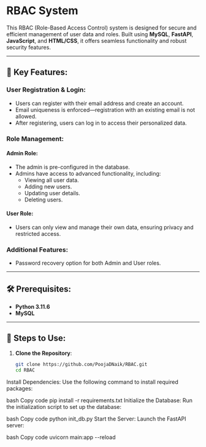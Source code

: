 # RBAC System

This RBAC (Role-Based Access Control) system is designed for secure and efficient management of user data and roles. Built using **MySQL**, **FastAPI**, **JavaScript**, and **HTML/CSS**, it offers seamless functionality and robust security features.

---

## 🚀 Key Features:

### User Registration & Login:
- Users can register with their email address and create an account.
- Email uniqueness is enforced—registration with an existing email is not allowed.
- After registering, users can log in to access their personalized data.

### Role Management:

#### Admin Role:
- The admin is pre-configured in the database.
- Admins have access to advanced functionality, including:
  - Viewing all user data.
  - Adding new users.
  - Updating user details.
  - Deleting users.

#### User Role:
- Users can only view and manage their own data, ensuring privacy and restricted access.

### Additional Features:
- Password recovery option for both Admin and User roles.

---

## 🛠️ Prerequisites:
- **Python 3.11.6**
- **MySQL**

---

## 📜 Steps to Use:

1. **Clone the Repository**:
   ```bash
   git clone https://github.com/PoojaDNaik/RBAC.git
   cd RBAC

Install Dependencies: Use the following command to install required packages:

bash
Copy code
pip install -r requirements.txt
Initialize the Database: Run the initialization script to set up the database:

bash
Copy code
python init_db.py
Start the Server: Launch the FastAPI server:

bash
Copy code
uvicorn main:app --reload
